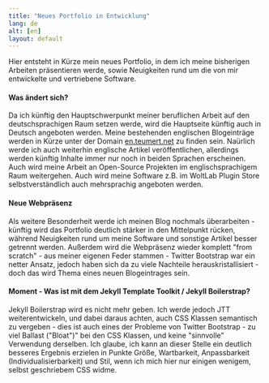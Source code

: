 ```yaml
---
title: "Neues Portfolio in Entwicklung"
lang: de
alt: [en]
layout: default
---
```

<p>Hier entsteht in Kürze mein neues Portfolio, in dem ich meine bisherigen Arbeiten präsentieren werde, sowie Neuigkeiten
rund um die von mir entwickelte und vertriebene Software.</p>
<h4>Was ändert sich?</h4>
<p>Da ich künftig den Hauptschwerpunkt meiner beruflichen Arbeit auf den deutschsprachigen Raum setzen werde, wird die
Hauptseite künftig auch in Deutsch angeboten werden. Meine bestehenden englischen Blogeinträge werden in Kürze unter
der Domain <a href="http://en.teumert.net/" title="Englische Version der Seite">en.teumert.net</a> zu finden sein.
Naürlich werde ich auch weiterhin englische Artikel veröffentlichen, allerdings werden künftig Inhalte immer
nur noch in beiden Sprachen erscheinen. Auch wird meine Arbeit an Open-Source Projekten im englischsprachigem Raum
weitergehen. Auch wird meine Software z.B. im WoltLab Plugin Store selbstverständlich auch mehrsprachig angeboten werden.
</p>
<h4>Neue Webpräsenz</h4>
<p>Als weitere Besonderheit werde ich meinen Blog nochmals überarbeiten - künftig wird das Portfolio deutlich stärker
in den Mittelpunkt rücken, während Neuigkeiten rund um meine Software und sonstige Artikel besser getrennt werden.
Außerdem wird die Webpräsenz wieder komplett "from scratch" - aus meiner eigenen Feder stammen - Twitter Bootstrap war
ein netter Ansatz, jedoch haben sich da zu viele Nachteile herauskristallisiert - doch das wird Thema eines neuen
Blogeintrages sein.</p>
<h4>Moment - Was ist mit dem Jekyll Template Toolkit / Jekyll Boilerstrap?</h4>
<p>Jekyll Boilerstrap wird es nicht mehr geben. Ich werde jedoch JTT weiterentwickeln, und dabei daraus achten, auch CSS
Klassen semantisch zu vergeben - dies ist auch eines der Probleme von Twitter Bootstrap - zu viel Ballast ("Bloat")" bei den
CSS Klassen, und keine "sinnvolle" Verwendung derselben. Ich glaube, ich kann an dieser Stelle ein deutlich besseres Ergebnis
erzielen in Punkte Größe, Wartbarkeit, Anpassbarkeit (Individualisierbarkeit) und Stil, wenn ich mich hier nur einigen wenigem,
selbst geschriebem CSS widme.</p>
